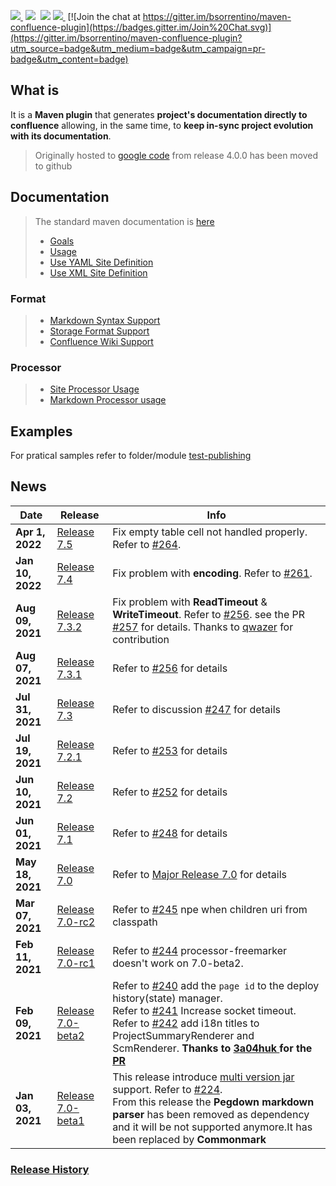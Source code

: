 <a href="http://search.maven.org/#search%7Cga%7C1%7Ca%3A%22confluence-reporting-maven-plugin%22"><img src="https://img.shields.io/maven-central/v/org.bsc.maven/confluence-reporting-maven-plugin.svg">
</a>&nbsp;<img src="https://img.shields.io/github/forks/bsorrentino/maven-confluence-plugin.svg">&nbsp;
<img src="https://img.shields.io/github/stars/bsorrentino/maven-confluence-plugin.svg">&nbsp;<a href="https://github.com/bsorrentino/maven-confluence-plugin/issues"><img src="https://img.shields.io/github/issues/bsorrentino/maven-confluence-plugin.svg">
</a>&nbsp;[![Join the chat at https://gitter.im/bsorrentino/maven-confluence-plugin](https://badges.gitter.im/Join%20Chat.svg)](https://gitter.im/bsorrentino/maven-confluence-plugin?utm_source=badge&utm_medium=badge&utm_campaign=pr-badge&utm_content=badge)

## What is
It is a **Maven plugin** that generates **project's documentation directly to confluence** allowing, in the same time, to **keep in-sync project evolution with its documentation**.
> Originally hosted to [google code](https://code.google.com/p/maven-confluence-plugin/) from release 4.0.0 has been moved to github

## Documentation
> The standard maven documentation is [here](http://bsorrentino.github.io/maven-confluence-plugin/)
> * [Goals](http://bsorrentino.github.io/maven-confluence-plugin/plugin-info.html)
> * [Usage](http://bsorrentino.github.io/maven-confluence-plugin/usage.html)
> * [Use YAML Site Definition](http://bsorrentino.github.io/maven-confluence-plugin/site_yaml_guide.html)
> * [Use XML Site Definition](http://bsorrentino.github.io/maven-confluence-plugin/site_xml_guide.html)
### Format
> * [Markdown Syntax Support](http://bsorrentino.github.io/maven-confluence-plugin/markdown_guide.html)
> * [Storage Format Support](http://bsorrentino.github.io/maven-confluence-plugin/storageformat_guide.html)
> * [Confluence Wiki Support](http://bsorrentino.github.io/maven-confluence-plugin/Notation%20Guide%20-%20Confluence.html)
### Processor
> * [Site Processor Usage](http://bsorrentino.github.io/maven-confluence-plugin/site_processor_guide.html)
> * [Markdown Processor usage](http://bsorrentino.github.io/maven-confluence-plugin/markdown_processor_guide.html)

## Examples

For pratical samples refer to folder/module [test-publishing](https://github.com/bsorrentino/maven-confluence-plugin/tree/master/test-publishing)

## News

 Date  | Release | Info   
--- | --- | ---
 **Apr 1, 2022** | [Release 7.5](https://github.com/bsorrentino/maven-confluence-plugin/releases/tag/v7.5) | Fix empty table cell not handled properly. Refer to [#264](https://github.com/bsorrentino/maven-confluence-plugin/issues/264).
 **Jan 10, 2022** | [Release 7.4](https://github.com/bsorrentino/maven-confluence-plugin/releases/tag/v7.4) | Fix problem with **encoding**. Refer to [#261](https://github.com/bsorrentino/maven-confluence-plugin/issues/261).
 **Aug 09, 2021** | [Release 7.3.2](https://github.com/bsorrentino/maven-confluence-plugin/releases/tag/v7.3.2) | Fix problem with **ReadTimeout** & **WriteTimeout**. Refer to [#256](https://github.com/bsorrentino/maven-confluence-plugin/issues/256). see the PR [#257](https://github.com/bsorrentino/maven-confluence-plugin/pull/257) for details. Thanks to [qwazer](https://github.com/qwazer) for contribution
 **Aug 07, 2021** | [Release 7.3.1](https://github.com/bsorrentino/maven-confluence-plugin/releases/tag/v7.3.1) | Refer to  [#256](https://github.com/bsorrentino/maven-confluence-plugin/issues/256) for details
 **Jul 31, 2021** | [Release 7.3](https://github.com/bsorrentino/maven-confluence-plugin/releases/tag/v7.3) | Refer to discussion [#247](https://github.com/bsorrentino/maven-confluence-plugin/discussions/247) for details
 **Jul 19, 2021** | [Release 7.2.1](https://github.com/bsorrentino/maven-confluence-plugin/releases/tag/v7.2.1) | Refer to [#253](https://github.com/bsorrentino/maven-confluence-plugin/issues/253) for details
 **Jun 10, 2021** | [Release 7.2](https://github.com/bsorrentino/maven-confluence-plugin/releases/tag/v7.2) | Refer to [#252](https://github.com/bsorrentino/maven-confluence-plugin/issues/252) for details
 **Jun 01, 2021** | [Release 7.1](https://github.com/bsorrentino/maven-confluence-plugin/releases/tag/v7.1) | Refer to [#248](https://github.com/bsorrentino/maven-confluence-plugin/issues/248) for details
 **May 18, 2021** | [Release 7.0](https://github.com/bsorrentino/maven-confluence-plugin/releases/tag/v7.0) | Refer to [Major Release 7.0](https://github.com/bsorrentino/maven-confluence-plugin/projects/1) for details
 **Mar 07, 2021** | [Release 7.0-rc2](https://github.com/bsorrentino/maven-confluence-plugin/releases/tag/v7.0-rc2) | Refer to [#245](https://github.com/bsorrentino/maven-confluence-plugin/issues/245) npe when children uri from classpath
 **Feb 11, 2021** | [Release 7.0-rc1](https://github.com/bsorrentino/maven-confluence-plugin/releases/tag/v7.0-rc1) | Refer to [#244](https://github.com/bsorrentino/maven-confluence-plugin/issues/244) processor-freemarker doesn't work on 7.0-beta2.
 **Feb 09, 2021** | [Release 7.0-beta2](https://github.com/bsorrentino/maven-confluence-plugin/releases/tag/v7.0-beta2) | Refer to [#240](https://github.com/bsorrentino/maven-confluence-plugin/issues/240) add the `page id` to the deploy history(state) manager. <br> Refer to [#241](https://github.com/bsorrentino/maven-confluence-plugin/issues/241) Increase socket timeout. <br> Refer to [#242](https://github.com/bsorrentino/maven-confluence-plugin/issues/242) add i18n titles to ProjectSummaryRenderer and ScmRenderer. **Thanks to [3a04huk ](https://github.com/bsorrentino/maven-confluence-plugin/issues?q=is%3Apr+author%3A3a04huk) for the [PR](https://github.com/bsorrentino/maven-confluence-plugin/pull/243)**
 **Jan 03, 2021** | [Release 7.0-beta1](https://github.com/bsorrentino/maven-confluence-plugin/releases/tag/v7.0-beta1) | This release introduce [multi version jar](http://openjdk.java.net/jeps/238) support. Refer to [#224](https://github.com/bsorrentino/maven-confluence-plugin/issues/224).<br> From this release the **Pegdown markdown parser** has been removed as dependency and it will be not supported anymore.It has been replaced by **Commonmark**

### [Release History](HISTORY.md)
